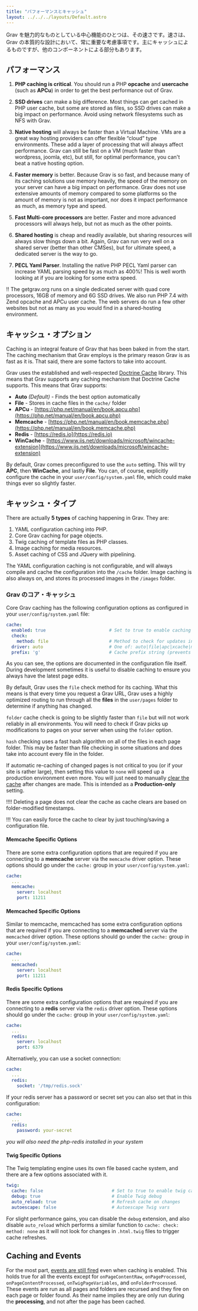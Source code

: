 ```yaml
---
title: "パフォーマンスとキャッシュ"
layout: ../../../layouts/Default.astro
---
```


Grav を魅力的なものとしている中心機能のひとつは、その速さです。速さは、 Grav の本質的な設計において、常に重要な考慮事項です。主にキャッシュによるものですが、他のコンポーネントによる部分もあります。

<h2 id="performance">パフォーマンス</h2>

1. **PHP caching is critical**.  You should run a PHP **opcache** and **usercache** (such as **APCu**) in order to get the best performance out of Grav.

2. **SSD drives** can make a big difference. Most things can get cached in PHP user cache, but some are stored as files, so SSD drives can make a big impact on performance. Avoid using network filesystems such as NFS with Grav.

3. **Native hosting** will always be faster than a Virtual Machine.  VMs are a great way hosting providers can offer flexible “cloud” type environments. These add a layer of processing that will always affect performance. Grav can still be fast on a VM (much faster than wordpress, joomla, etc), but still, for optimal performance, you can't beat a native hosting option.

4. **Faster memory** is better. Because Grav is so fast, and because many of its caching solutions use memory heavily, the speed of the memory on your server can have a big impact on performance. Grav does not use extensive amounts of memory compared to some platforms so the amount of memory is not as important, nor does it impact performance as much, as memory type and speed.

5. **Fast Multi-core processors** are better. Faster and more advanced processors will always help, but not as much as the other points.

6. **Shared hosting** is cheap and readily available, but sharing resources will always slow things down a bit. Again, Grav can run very well on a shared server (better than other CMSes), but for ultimate speed, a dedicated server is the way to go.

7. **PECL Yaml Parser**.  Installing the native PHP PECL Yaml parser can increase YAML parsing speed by as much as 400%!  This is well worth looking at if you are looking for some extra speed.

!! The getgrav.org runs on a single dedicated server with quad core processors, 16GB of memory and 6G SSD drives. We also run PHP 7.4 with Zend opcache and APCu user cache. The web servers do run a few other websites but not as many as you would find in a shared-hosting environment.

<h2 id="caching-options">キャッシュ・オプション</h2>

Caching is an integral feature of Grav that has been baked in from the start.  The caching mechanism that Grav employs is the primary reason Grav is as fast as it is.  That said, there are some factors to take into account.

Grav uses the established and well-respected [Doctrine Cache](https://www.doctrine-project.org/projects/doctrine-cache/en/latest/index.html) library. This means that Grav supports any caching mechanism that Doctrine Cache supports.  This means that Grav supports:

* **Auto** _(Default)_ - Finds the best option automatically
* **File** - Stores in cache files in the `cache/` folder
* **APCu** - [https://php.net/manual/en/book.apcu.php](https://php.net/manual/en/book.apcu.php)
* **Memcache** - [https://php.net/manual/en/book.memcache.php](https://php.net/manual/en/book.memcache.php)
* **Redis** - [https://redis.io](https://redis.io)
* **WinCache** - [https://www.iis.net/downloads/microsoft/wincache-extension](https://www.iis.net/downloads/microsoft/wincache-extension)

By default, Grav comes preconfigured to use the `auto` setting.  This will try **APC**, then **WinCache**, and lastly **File**.  You can, of course, explicitly configure the cache in your `user/config/system.yaml` file, which could make things ever so slightly faster.

<h2 id="caching-types">キャッシュ・タイプ</h2>

There are actually **5 types** of caching happening in Grav.  They are:

1. YAML configuration caching into PHP.
2. Core Grav caching for page objects.
3. Twig caching of template files as PHP classes.
4. Image caching for media resources.
5. Asset caching of CSS and JQuery with pipelining.

The YAML configuration caching is not configurable, and will always compile and cache the configuration into the `/cache` folder. Image caching is also always on, and stores its processed images in the `/images` folder.

<h3 id="grav-core-caching">Grav のコア・キャッシュ</h3>

Core Grav caching has the following configuration options as configured in your `user/config/system.yaml` file:

```yaml
cache:
  enabled: true                        # Set to true to enable caching
  check:
    method: file                       # Method to check for updates in pages: file|folder|hash|none
  driver: auto                         # One of: auto|file|apc|xcache|memcache|wincache|redis
  prefix: 'g'                          # Cache prefix string (prevents cache conflicts)
```

As you can see, the options are documented in the configuration file itself.  During development sometimes it is useful to disable caching to ensure you always have the latest page edits.

By default, Grav uses the `file` check method for its caching.  What this means is that every time you request a Grav URL, Grav uses a highly optimized routing to run through all the **files** in the `user/pages`  folder to determine if anything has changed.

`folder` cache check is going to be slightly faster than `file` but will not work reliably in all environments.  You will need to check if Grav picks up modifications to pages on your server when using the `folder` option.

`hash` checking uses a fast hash algorithm on all of the files in each page folder.  This may be faster than file checking in some situations and does take into account every file in the folder.

If automatic re-caching of changed pages is not critical to you (or if your site is rather large), then setting this value to `none` will speed up a production environment even more. You will just need to manually [clear the cache](../../07.cli-console/02.grav-cli/#clear-cache) after changes are made. This is intended as a **Production-only** setting.

!!!! Deleting a page does not clear the cache as cache clears are based on folder-modified timestamps.

<!-- -->

!!! You can easily force the cache to clear by just touching/saving a configuration file.

#### Memcache Specific Options

There are some extra configuration options that are required if you are connecting to a **memcache** server via the `memcache` driver option.  These options should go under the `cache:` group in your `user/config/system.yaml`:

```yaml
cache:
  ...
  memcache:
    server: localhost
    port: 11211
```


#### Memcached Specific Options

Similar to memcache, memcached has some extra configuration options that are required if you are connecting to a **memcached** server via the `memcached` driver option.  These options should go under the `cache:` group in your `user/config/system.yaml`:

```yaml
cache:
  ...
  memcached:
    server: localhost
    port: 11211
```


#### Redis Specific Options

There are some extra configuration options that are required if you are connecting to a **redis** server via the `redis` driver option.  These options should go under the `cache:` group in your `user/config/system.yaml`:

```yaml
cache:
  ...
  redis:
    server: localhost
    port: 6379
```

Alternatively, you can use a socket connection:

```yaml
cache:
  ...
  redis:
    socket: '/tmp/redis.sock'
```

If your redis server has a password or secret set you can also set that in this configuration:

```yaml
cache:
  ...
  redis:
    password: your-secret
```

_you will also need the php-redis installed in your system_

#### Twig Specific Options

The Twig templating engine uses its own file based cache system, and there are a few options associated with it.

```yaml
twig:
  cache: false                          # Set to true to enable twig caching
  debug: true                           # Enable Twig debug
  auto_reload: true                     # Refresh cache on changes
  autoescape: false                     # Autoescape Twig vars
```

For slight performance gains, you can disable the `debug` extension, and also disable `auto_reload` which performs a similar function to `cache: check: method: none` as it will not look for changes in `.html.twig` files to trigger cache refreshes.

## Caching and Events

For the most part, [events are still fired](../../04.plugins/04.event-hooks/) even when caching is enabled.  This holds true for all the events except for `onPageContentRaw`, `onPageProcessed`, `onPageContentProcessed`, `onTwigPageVariables`, and `onFolderProcessed`.  These events are run as all pages and folders are recursed and they fire on each page or folder found.  As their name implies they are only run during the **processing**, and not after the page has been cached.

